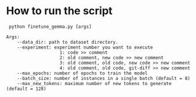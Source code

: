 # How to run the script

``` python finetune_gemma.py [args]```

```
Args:
    --data_dir: path to dataset directory.
    --experiment: experiment number you want to execute
                    1: code >> comment
                    2: old comment, new code >> new comment
                    3: old comment, old code, new code >> new comment
                    4: old comment, old code, git-diff >> new comment
    --max_epochs: number of epochs to train the model
    --batch_size: number of instances in a single batch (default = 8)
    --max_new_tokens: maximum number of new tokens to generate (default = 128)
```